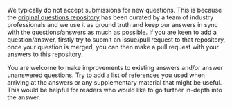 We typically do not accept submissions for new questions. This is because the [original questions repository](https://github.com/h5bp/Front-end-Developer-Interview-Questions) has been curated by a team of industry professionals and we use it as ground truth and keep our answers in sync with the questions/answers as much as possible. If you are keen to add a question/answer, firstly try to submit an issue/pull request to that repository, once your question is merged, you can then make a pull request with your answers to this repository.

You are welcome to make improvements to existing answers and/or answer unanswered questions. Try to add a list of references you used when arriving at the answers or any supplementary material that might be useful. This would be helpful for readers who would like to go further in-depth into the answer.
